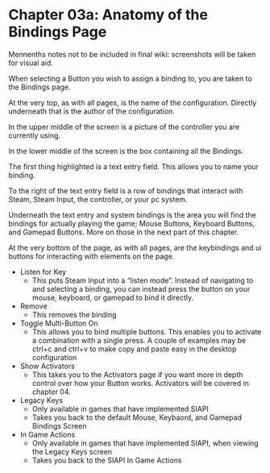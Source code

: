 # Chapter 03a: Anatomy of the Bindings Page

Mennenths notes not to be included in final wiki: screenshots will be taken for visual aid.

When selecting a Button you wish to assign a binding to, you are taken to the Bindings page.

At the very top, as with all pages, is the name of the configuration. Directly underneath that is the author of the configuration.

In the upper middle of the screen is a picture of the controller you are currently using.

In the lower middle of the screen is the box containing all the Bindings.

The first thing highlighted is a text entry field. This allows you to name your binding.

To the right of the text entry field is a row of bindings that interact with Steam, Steam Input, the controller, or your pc system.

Underneath the text entry and system bindings is the area you will find the bindings for actually playing the game; Mouse Buttons, Keyboard Buttons, and Gamepad Buttons. More on those in the next part of this chapter. 

At the very bottom of the page, as with all pages, are the keybindings and ui buttons for interacting with elements on the page.

* Listen for Key
  * This puts Steam Input into a “listen mode”. Instead of navigating to and selecting a binding, you can instead press the button on your mouse, keyboard, or gamepad to bind it directly.
* Remove
  * This removes the binding
* Toggle Multi-Button On
  * This allows you to bind multiple buttons. This enables you to activate a combination with a single press. A couple of examples may be ctrl+c and ctrl+v to make copy and paste easy in the desktop configuration
* Show Activators
  * This takes you to the Activators page if you want more in depth control over how your Button works. Activators will be covered in chapter 04.
* Legacy Keys
  * Only available in games that have implemented SIAPI
  * Takes you back to the default Mouse, Keybaord, and Gamepad Bindings Screen
* In Game Actions
  * Only available in games that have implemented SIAPI, when viewing the Legacy Keys screen
  * Takes you back to the SIAPI In Game Actions
